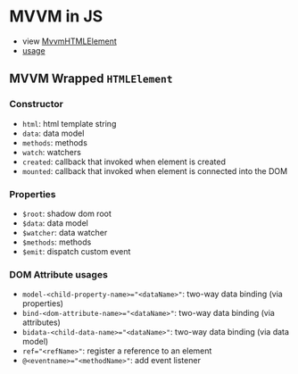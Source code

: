 # MVVM in JS

- view [MvvmHTMLElement](./src/wrapper/MvvmHTMLElement.js)
- [usage](./src)

## MVVM Wrapped `HTMLElement`

### Constructor
- `html`: html template string
- `data`: data model
- `methods`: methods
- `watch`: watchers
- `created`: callback that invoked when element is created
- `mounted`: callback that invoked when element is connected into the DOM

### Properties
- `$root`: shadow dom root
- `$data`: data model
- `$watcher`: data watcher
- `$methods`: methods
- `$emit`: dispatch custom event

### DOM Attribute usages
- `model-<child-property-name>="<dataName>"`: two-way data binding (via properties)
- `bind-<dom-attribute-name>="<dataName>"`: two-way data binding (via attributes)
- `bidata-<child-data-name>="<dataName>"`: two-way data binding (via data model)
- `ref="<refName>"`: register a reference to an element
- `@<eventname>="<methodName>"`: add event listener
